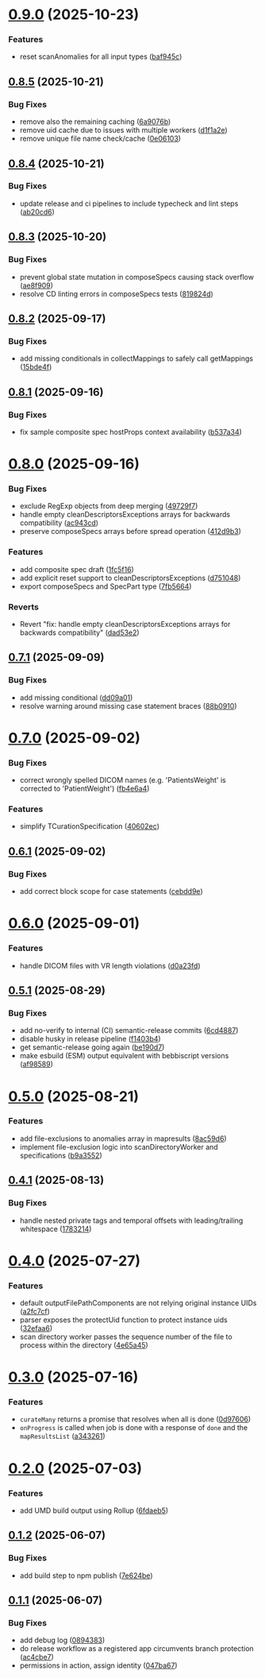 # [0.9.0](https://github.com/bebbi/dicom-curate/compare/v0.8.5...v0.9.0) (2025-10-23)

### Features

- reset scanAnomalies for all input types ([baf945c](https://github.com/bebbi/dicom-curate/commit/baf945c79d19b7b46d6ac7c2bbdaa06ba1ae0246))

## [0.8.5](https://github.com/bebbi/dicom-curate/compare/v0.8.4...v0.8.5) (2025-10-21)

### Bug Fixes

- remove also the remaining caching ([6a9076b](https://github.com/bebbi/dicom-curate/commit/6a9076b6c671ead46dad86896f2c2df5e786eff0))
- remove uid cache due to issues with multiple workers ([d1f1a2e](https://github.com/bebbi/dicom-curate/commit/d1f1a2e70fb4761b1b54657e4d6e2c9c07bbc596))
- remove unique file name check/cache ([0e06103](https://github.com/bebbi/dicom-curate/commit/0e06103bf49b9e4b1af561dcfeaccc6fb103ffca))

## [0.8.4](https://github.com/bebbi/dicom-curate/compare/v0.8.3...v0.8.4) (2025-10-21)

### Bug Fixes

- update release and ci pipelines to include typecheck and lint steps ([ab20cd6](https://github.com/bebbi/dicom-curate/commit/ab20cd61673727f554439d5f8b9e5867ff80d60a))

## [0.8.3](https://github.com/bebbi/dicom-curate/compare/v0.8.2...v0.8.3) (2025-10-20)

### Bug Fixes

- prevent global state mutation in composeSpecs causing stack overflow ([ae8f909](https://github.com/bebbi/dicom-curate/commit/ae8f909488daf248cafef7fe95f3250bd038217a))
- resolve CD linting errors in composeSpecs tests ([819824d](https://github.com/bebbi/dicom-curate/commit/819824d341c8f0e200ff4a4b88017e332339a5d1))

## [0.8.2](https://github.com/bebbi/dicom-curate/compare/v0.8.1...v0.8.2) (2025-09-17)

### Bug Fixes

- add missing conditionals in collectMappings to safely call getMappings ([15bde4f](https://github.com/bebbi/dicom-curate/commit/15bde4f880edb064d34c71a1472f052b00b9f571))

## [0.8.1](https://github.com/bebbi/dicom-curate/compare/v0.8.0...v0.8.1) (2025-09-16)

### Bug Fixes

- fix sample composite spec hostProps context availability ([b537a34](https://github.com/bebbi/dicom-curate/commit/b537a34a3af6c70eb1d082192daa6ea6dcff01fb))

# [0.8.0](https://github.com/bebbi/dicom-curate/compare/v0.7.1...v0.8.0) (2025-09-16)

### Bug Fixes

- exclude RegExp objects from deep merging ([49729f7](https://github.com/bebbi/dicom-curate/commit/49729f7e4048491af6abea79a538893aea7025fa))
- handle empty cleanDescriptorsExceptions arrays for backwards compatibility ([ac943cd](https://github.com/bebbi/dicom-curate/commit/ac943cdd2e0fb2282b9a339d202f1b26d1e0fcf3))
- preserve composeSpecs arrays before spread operation ([412d9b3](https://github.com/bebbi/dicom-curate/commit/412d9b3bc43506e718b0e248101ceac0fd8743a4))

### Features

- add composite spec draft ([1fc5f16](https://github.com/bebbi/dicom-curate/commit/1fc5f1623e44318ed54f3f585daf9d33c477926c))
- add explicit reset support to cleanDescriptorsExceptions ([d751048](https://github.com/bebbi/dicom-curate/commit/d751048ddbeb0fd030f87f0f94cc9c8e7f6774ff))
- export composeSpecs and SpecPart type ([7fb5664](https://github.com/bebbi/dicom-curate/commit/7fb566423896c8c882d9067ded7c06c443be1241))

### Reverts

- Revert "fix: handle empty cleanDescriptorsExceptions arrays for backwards compatibility" ([dad53e2](https://github.com/bebbi/dicom-curate/commit/dad53e2d1f6b141f01d0c37d02ad0d7d7ec966c3))

## [0.7.1](https://github.com/bebbi/dicom-curate/compare/v0.7.0...v0.7.1) (2025-09-09)

### Bug Fixes

- add missing conditional ([dd09a01](https://github.com/bebbi/dicom-curate/commit/dd09a01cb4cb76838a34324ec85b1473bd4df521))
- resolve warning around missing case statement braces ([88b0910](https://github.com/bebbi/dicom-curate/commit/88b091082f188d45167db89948ea67ad4502dbc4))

# [0.7.0](https://github.com/bebbi/dicom-curate/compare/v0.6.1...v0.7.0) (2025-09-02)

### Bug Fixes

- correct wrongly spelled DICOM names (e.g. 'PatientsWeight' is corrected to 'PatientWeight') ([fb4e6a4](https://github.com/bebbi/dicom-curate/commit/fb4e6a4ac0fd185b7cc921bd855295037da7ace7))

### Features

- simplify TCurationSpecification ([40602ec](https://github.com/bebbi/dicom-curate/commit/40602ecd5e2d4c53e26b16c08d66b6cb0acc83a9))

## [0.6.1](https://github.com/bebbi/dicom-curate/compare/v0.6.0...v0.6.1) (2025-09-02)

### Bug Fixes

- add correct block scope for case statements ([cebdd9e](https://github.com/bebbi/dicom-curate/commit/cebdd9ef8c91c2b425187458ff36beb0630d7f12))

# [0.6.0](https://github.com/bebbi/dicom-curate/compare/v0.5.1...v0.6.0) (2025-09-01)

### Features

- handle DICOM files with VR length violations ([d0a23fd](https://github.com/bebbi/dicom-curate/commit/d0a23fd707fe9a9aa1a846d99d458d415085c777))

## [0.5.1](https://github.com/bebbi/dicom-curate/compare/v0.5.0...v0.5.1) (2025-08-29)

### Bug Fixes

- add no-verify to internal (CI) semantic-release commits ([6cd4887](https://github.com/bebbi/dicom-curate/commit/6cd4887eef27629fba608a0afba7fab95f4fe027))
- disable husky in release pipeline ([f1403b4](https://github.com/bebbi/dicom-curate/commit/f1403b4cad4d6f1b7279968ed0c1bcee4b140e26))
- get semantic-release going again ([be190d7](https://github.com/bebbi/dicom-curate/commit/be190d7e17396e1a4891333151485961edac717c))
- make esbuild (ESM) output equivalent with bebbiscript versions ([af98589](https://github.com/bebbi/dicom-curate/commit/af985892538ee01c9dc4518b5d40abf571a2e549))

# [0.5.0](https://github.com/bebbi/dicom-curate/compare/v0.4.1...v0.5.0) (2025-08-21)

### Features

- add file-exclusions to anomalies array in mapresults ([8ac59d6](https://github.com/bebbi/dicom-curate/commit/8ac59d601c05ca93a0bc2cd208e8d9030deae788))
- implement file-exclusion logic into scanDirectoryWorker and specifications ([b9a3552](https://github.com/bebbi/dicom-curate/commit/b9a3552a158a1b931a4b0b42b5af3952415e3f55))

## [0.4.1](https://github.com/bebbi/dicom-curate/compare/v0.4.0...v0.4.1) (2025-08-13)

### Bug Fixes

- handle nested private tags and temporal offsets with leading/trailing whitespace ([1783214](https://github.com/bebbi/dicom-curate/commit/178321492963dd0eaa6165fc0a882c188576415d))

# [0.4.0](https://github.com/bebbi/dicom-curate/compare/v0.3.0...v0.4.0) (2025-07-27)

### Features

- default outputFilePathComponents are not relying original instance UIDs ([a2fc7cf](https://github.com/bebbi/dicom-curate/commit/a2fc7cf2c3e6a8a121be00396bb6e88390516e14))
- parser exposes the protectUid function to protect instance uids ([32efaa6](https://github.com/bebbi/dicom-curate/commit/32efaa6fe4bc1992ea039ac19f7a9c347931603f))
- scan directory worker passes the sequence number of the file to process within the directory ([4e65a45](https://github.com/bebbi/dicom-curate/commit/4e65a45e5569b7ae9c66d6f53584cfda0d142d55))

# [0.3.0](https://github.com/bebbi/dicom-curate/compare/v0.2.0...v0.3.0) (2025-07-16)

### Features

- `curateMany` returns a promise that resolves when all is done ([0d97606](https://github.com/bebbi/dicom-curate/commit/0d9760673649d2addce8c1bdab5ab85e8ea2d690))
- `onProgress` is called when job is done with a response of `done` and the `mapResultsList` ([a343261](https://github.com/bebbi/dicom-curate/commit/a343261f63eb41f8c0601969a50296332d730891))

# [0.2.0](https://github.com/bebbi/dicom-curate/compare/v0.1.2...v0.2.0) (2025-07-03)

### Features

- add UMD build output using Rollup ([6fdaeb5](https://github.com/bebbi/dicom-curate/commit/6fdaeb542a122ca8bc28b43ef54ca28e04ca675e))

## [0.1.2](https://github.com/bebbi/dicom-curate/compare/v0.1.1...v0.1.2) (2025-06-07)

### Bug Fixes

- add build step to npm publish ([7e624be](https://github.com/bebbi/dicom-curate/commit/7e624be5efd1bfc797c6e25b15291bf133b3a081))

## [0.1.1](https://github.com/bebbi/dicom-curate/compare/v0.1.0...v0.1.1) (2025-06-07)

### Bug Fixes

- add debug log ([0894383](https://github.com/bebbi/dicom-curate/commit/08943833e90369805ba513e9a4fa7138a0cab90c))
- do release workflow as a registered app circumvents branch protection ([ac4cbe7](https://github.com/bebbi/dicom-curate/commit/ac4cbe7c2b99a1e6949616c43185f7aab36a3199))
- permissions in action, assign identity ([047ba67](https://github.com/bebbi/dicom-curate/commit/047ba67eda2cbfafcf2a8e0e8d055f6dfb7e5574))
